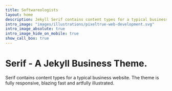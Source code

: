 ```yaml
---
title: Softwareologists
layout: home
description: Jekyll Serif contains content types for a typical business website. The theme is fully responsive, blazing fast and artfully illustrated.
intro_image: "images/illustrations/pixeltrue-web-development.svg"
intro_image_absolute: true
intro_image_hide_on_mobile: true
show_call_box: true
---
```


# Serif - A Jekyll Business Theme.

Serif contains content types for a typical business website. The theme is fully responsive, blazing fast and artfully illustrated.
